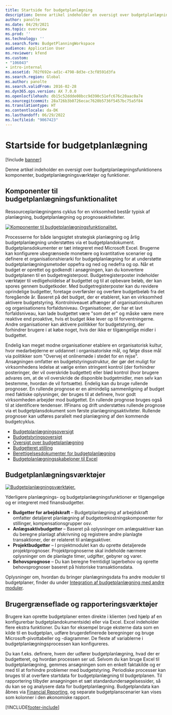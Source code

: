 ```yaml
---
title: Startside for budgetplanlægning
description: Denne artikel indeholder en oversigt over budgetplanlægningsfunktionens komponenter, budgetplanlægningsværktøjer og funktioner i Microsoft Dynamics 365 Finance.
author: panolte
ms.date: 04/29/2021
ms.topic: overview
ms.prod: ''
ms.technology: ''
ms.search.form: BudgetPlanningWorkspace
audience: Application User
ms.reviewer: kfend
ms.custom:
- "106043"
- intro-internal
ms.assetid: 702f692e-ad1c-4798-8d3e-c3cf8591d3fa
ms.search.region: Global
ms.author: panolte
ms.search.validFrom: 2016-02-28
ms.dyn365.ops.version: AX 7.0.0
ms.openlocfilehash: db15c52ddde08bcc9d390c51efc676c20aac0a7e
ms.sourcegitcommit: 28a726b3b0726ecac7620b5736f5457bc75a5f84
ms.translationtype: HT
ms.contentlocale: da-DK
ms.lasthandoff: 06/29/2022
ms.locfileid: "9067423"
---
```

# <a name="budgeting-home-page"></a>Startside for budgetplanlægning

[!include [banner](../includes/banner.md)]

Denne artikel indeholder en oversigt over budgetplanlægningsfunktionens komponenter, budgetplanlægningsværktøjer og funktioner. 

## <a name="components-of-budgeting-functionality"></a>Komponenter til budgetplanlægningsfunktionalitet

Ressourceplanlægningens cyklus for en virksomhed består typisk af planlægning, budgetplanlægning og prognoseaktiviteter.

[![Komponenter til budgetplanlægningsfunktionalitet.](./media/budgeting-functionality-components.jpg)](./media/budgeting-functionality-components.jpg)

Processerne for både langsigtet strategisk planlægning og årlig budgetplanlægning understøttes via et budgetplandokument. Budgetplansdokumenter er tæt integreret med Microsoft Excel. Brugerne kan konfigurere ubegrænsede monetære og kvantitative scenarier og definere et organisationshierarki for budgetplanlægning for at understøtte budgetplanlægningsmetoder oppefra og ned og nedefra og op. Når et budget er oprettet og godkendt i ansøgningen, kan du konvertere budgetplanen til en budgetregisterpost. Budgetregisterposter indeholder værktøjer til vedligeholdelse af budgettet og til at opbevare beløb, der kan spores gennem budgetkoder. Med budgetregisterposter kan du revidere oprindelige budgetter, foretage overførsler og overføre budgetbeløb fra det foregående år. Baseret på det budget, der er etableret, kan en virksomhed aktivere budgetstyring. Kontrolniveauet afhænger af organisationskulturen og organisationens forfaldsniveau. Organisationer, der har et lavt forfaldsniveau, kan lade budgettet være "som det er" og måske være mere reaktive end proaktive, hvis et budget ikke lever op til forventningerne. Andre organisationer kan aktivere politikker for budgetstyring, der forhindrer brugere i at købe noget, hvis der ikke er tilgængelige midler i budgettet.

Endelig kan meget modne organisationer etablere en organisatorisk kultur, hvor medarbejderne er uddannet i organisatoriske mål, og følge disse mål via politikker som "Overvej et onlinemøde i stedet for en rejse". Ansøgningen omfatter en budgetstyringsstruktur, der gør det muligt for virksomhedens ledelse at vælge enten stringent kontrol (der forhindrer posteringer, der vil overskride budgettet) eller blød kontrol (hvor brugere advares om, at de vil overskride de disponible budgetmidler, men selv kan bestemme, hvordan de vil fortsætte). Endelig kan du bruge rullende prognoser. En rullende prognose er en almindelig sammenligning af budget med faktiske oplysninger, der bruges til at definere, hvor godt virksomheden arbejder mod budgettet. En rullende prognose bruges også til at identificere tendenser. IfFinans og drift understøttes rullende prognose via et budgetplansdokument som første planlægningsaktiviteter. Rullende prognoser kan udføres parallelt med planlægning af den kommende budgetcyklus.

-   [Budgetplanlægningsoversigt](basic-budgeting-overview-configuration.md)
-   [Budgetstyringsoversigt](budget-control-overview-configuration.md)
-   [Oversigt over budgetplanlægning](budget-planning-overview-configuration.md)
-   [Budgetteret stilling](position-forecasting.md)
-   [Berettigelsesdokumenter for budgetplanlægning](budget-planning-justification-docs.md)
-   [Budgetplanlægningsskabeloner til Excel](budget-planning-excel-templates.md)

## <a name="budgeting-tools"></a>Budgetplanlægningsværktøjer
[![Budgetplanlægningsværktøjer.](./media/budgeting-tools.jpg)](./media/budgeting-tools.jpg) 

Yderligere planlægnings- og budgetplanlægningsfunktioner er tilgængelige og er integreret med finansbudgetter.

-   **Budgetter for arbejdskraft** – Budgetplanlægning af arbejdskraft omfatter detaljeret planlægning af budgetomkostningskomponenter for stillinger, kompensationsgrupper osv.
-   **Anlægsaktivbudgetter** – Baseret på oplysninger om anlægsaktiver kan du beregne planlagt afskrivning og registrere andre planlagte transaktioner, der er relateret til anlægsaktiver.
-   **Projektbudgetter** – I projektmodulet kan du oprette detaljerede projektprognoser. Projektprognoserne skal indeholde nærmere oplysninger om de planlagte timer, udgifter, gebyrer og varer.
-   **Behovsprognose** – Du kan beregne fremtidigt lagerbehov og oprette behovsprognoser baseret på historiske transaktionsdata.

Oplysninger om, hvordan du bringer planlægningsdata fra andre moduler til budgetplaner, finder du under [Integration af budgetplanlægning med andre moduler](budget-planning-integration-other-modules.md).

## <a name="user-interface-and-reporting-capabilities"></a>Brugergrænseflade og rapporteringsværktøjer
Brugere kan oprette budgetplaner enten direkte i klienten (ved hjælp af en konfigurerbar budgetplandokumentside) eller via Excel. Excel indeholder flere ekstra funktioner. Du kan for eksempel bruge eksterne data som en kilde til en budgetplan, udføre brugerdefinerede beregninger og bruge Microsoft-pivottabeller og -diagrammer. De fleste af variablerne i budgetplanlægningsprocessen kan konfigureres. 

Du kan f.eks. definere, hvem der udfører budgetplanlægning, hvad der er budgetteret, og hvordan processen ser ud. Selvom du kan bruge Excel til budgetplanlægning, gemmes ansøgningen som en enkelt faktakilde og er med til at forhindre problemer med budgetstyring. Periodiske processer kan bruges til at overføre startdata for budgetplanlægning til budgetplanen. Til rapportering tilbyder ansøgningen et sæt standardundersøgelsessider, så du kan se og analysere data for budgetplanlægning. Budgetplandata kan åbnes via [Financial Reporting](../general-ledger/financial-reporting-getting-started.md), og separate budgetplanscenarier kan vises som kolonner i den økonomiske rapport.








[!INCLUDE[footer-include](../../includes/footer-banner.md)]

